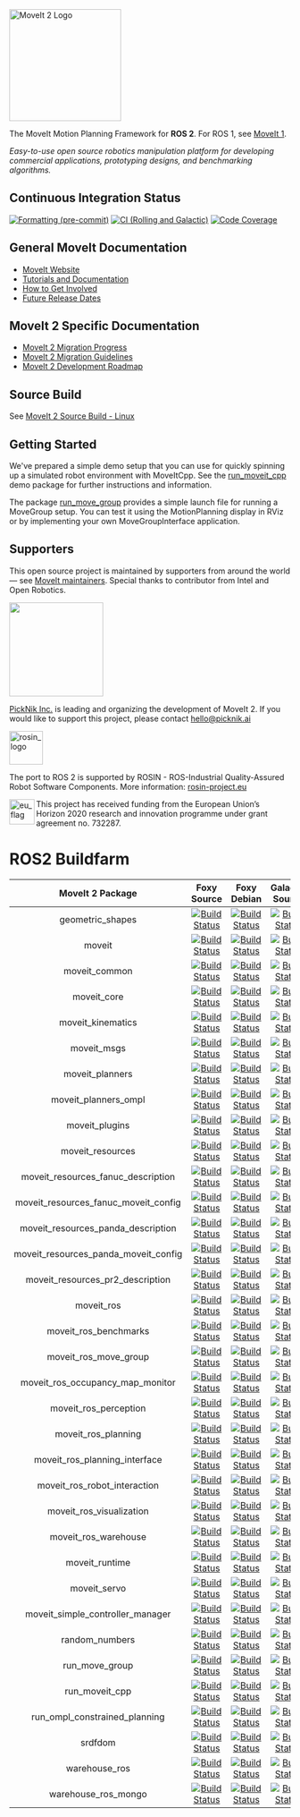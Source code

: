 <img src="https://moveit.ros.org/assets/logo/moveit2/moveit_logo-black.png" alt="MoveIt 2 Logo" width="200"/>

The MoveIt Motion Planning Framework for **ROS 2**. For ROS 1, see [MoveIt 1](https://github.com/ros-planning/moveit).

*Easy-to-use open source robotics manipulation platform for developing commercial applications, prototyping designs, and benchmarking algorithms.*

## Continuous Integration Status

[![Formatting (pre-commit)](https://github.com/ros-planning/moveit2/actions/workflows/format.yaml/badge.svg?branch=main)](https://github.com/ros-planning/moveit2/actions/workflows/format.yaml?query=branch%3Amain)
[![CI (Rolling and Galactic)](https://github.com/ros-planning/moveit2/actions/workflows/ci.yaml/badge.svg?branch=main)](https://github.com/ros-planning/moveit2/actions/workflows/build_and_test_rolling.yaml?query=branch%3Amain)
[![Code Coverage](https://codecov.io/gh/ros-planning/moveit2/branch/main/graph/badge.svg?token=W7uHKcY0ly)](https://codecov.io/gh/ros-planning/moveit2)

## General MoveIt Documentation

- [MoveIt Website](http://moveit.ros.org)
- [Tutorials and Documentation](https://ros-planning.github.io/moveit_tutorials/)
- [How to Get Involved](http://moveit.ros.org/about/get_involved/)
- [Future Release Dates](https://moveit.ros.org/#release-versions)

## MoveIt 2 Specific Documentation

- [MoveIt 2 Migration Progress](https://docs.google.com/spreadsheets/d/1aPb3hNP213iPHQIYgcnCYh9cGFUlZmi_06E_9iTSsOI/edit?usp=sharing)
- [MoveIt 2 Migration Guidelines](doc/MIGRATION_GUIDE.md)
- [MoveIt 2 Development Roadmap](https://moveit.ros.org/documentation/contributing/roadmap/)

## Source Build

See [MoveIt 2 Source Build - Linux](https://moveit.ros.org/install-moveit2/source/)

## Getting Started

We've prepared a simple demo setup that you can use for quickly spinning up a simulated robot environment with MoveItCpp.
See the [run_moveit_cpp](moveit_demo_nodes/run_moveit_cpp) demo package for further instructions and information.

The package [run_move_group](moveit_demo_nodes/run_move_group) provides a simple launch file for running a MoveGroup setup.
You can test it using the MotionPlanning display in RViz or by implementing your own MoveGroupInterface application.

## Supporters

This open source project is maintained by supporters from around the world — see [MoveIt maintainers](https://moveit.ros.org/about/). Special thanks to contributor from Intel and Open Robotics.

<a href="https://picknik.ai/">
  <img src="https://picknik.ai/assets/images/logo.jpg" width="168">
</a>

[PickNik Inc.](https://picknik.ai/) is leading and organizing the development of MoveIt 2.
If you would like to support this project, please contact hello@picknik.ai

<a href="http://rosin-project.eu">
  <img src="http://rosin-project.eu/wp-content/uploads/rosin_ack_logo_wide.png"
       alt="rosin_logo" height="60" >
</a>

The port to ROS 2 is supported by ROSIN - ROS-Industrial Quality-Assured Robot Software Components.
More information: <a href="http://rosin-project.eu">rosin-project.eu</a>

<img src="http://rosin-project.eu/wp-content/uploads/rosin_eu_flag.jpg"
     alt="eu_flag" height="45" align="left" >

This project has received funding from the European Union’s Horizon 2020
research and innovation programme under grant agreement no. 732287.


# ROS2 Buildfarm
| MoveIt 2 Package | Foxy Source | Foxy Debian | Galactic Source | Galactic Debian | Rolling Source | Rolling Debian |
|:---:|:---:|:---:|:---:|:---:|:---:|:---:|
| geometric_shapes | [![Build Status](https://build.ros2.org/buildStatus/icon?job=Fsrc_uF__geometric_shapes__ubuntu_focal__source)](https://build.ros2.org/job/Fsrc_uF__geometric_shapes__ubuntu_focal__source/) | [![Build Status](https://build.ros2.org/buildStatus/icon?job=Fbin_uF64__geometric_shapes__ubuntu_focal_amd64__binary)](https://build.ros2.org/job/Fbin_uF64__geometric_shapes__ubuntu_focal_amd64__binary/) | [![Build Status](https://build.ros2.org/buildStatus/icon?job=Gsrc_uF__geometric_shapes__ubuntu_focal__source)](https://build.ros2.org/job/Gsrc_uF__geometric_shapes__ubuntu_focal__source/) | [![Build Status](https://build.ros2.org/buildStatus/icon?job=Gbin_uF64__geometric_shapes__ubuntu_focal_amd64__binary)](https://build.ros2.org/job/Gbin_uF64__geometric_shapes__ubuntu_focal_amd64__binary/) | [![Build Status](https://build.ros2.org/buildStatus/icon?job=Rsrc_uF__geometric_shapes__ubuntu_focal__source)](https://build.ros2.org/job/Rsrc_uF__geometric_shapes__ubuntu_focal__source/) | [![Build Status](https://build.ros2.org/buildStatus/icon?job=Rbin_uF64__geometric_shapes__ubuntu_focal_amd64__binary)](https://build.ros2.org/job/Rbin_uF64__geometric_shapes__ubuntu_focal_amd64__binary/) |
| moveit | [![Build Status](https://build.ros2.org/buildStatus/icon?job=Fsrc_uF__moveit__ubuntu_focal__source)](https://build.ros2.org/job/Fsrc_uF__moveit__ubuntu_focal__source/) | [![Build Status](https://build.ros2.org/buildStatus/icon?job=Fbin_uF64__moveit__ubuntu_focal_amd64__binary)](https://build.ros2.org/job/Fbin_uF64__moveit__ubuntu_focal_amd64__binary/) | [![Build Status](https://build.ros2.org/buildStatus/icon?job=Gsrc_uF__moveit__ubuntu_focal__source)](https://build.ros2.org/job/Gsrc_uF__moveit__ubuntu_focal__source/) | [![Build Status](https://build.ros2.org/buildStatus/icon?job=Gbin_uF64__moveit__ubuntu_focal_amd64__binary)](https://build.ros2.org/job/Gbin_uF64__moveit__ubuntu_focal_amd64__binary/) | [![Build Status](https://build.ros2.org/buildStatus/icon?job=Rsrc_uF__moveit__ubuntu_focal__source)](https://build.ros2.org/job/Rsrc_uF__moveit__ubuntu_focal__source/) | [![Build Status](https://build.ros2.org/buildStatus/icon?job=Rbin_uF64__moveit__ubuntu_focal_amd64__binary)](https://build.ros2.org/job/Rbin_uF64__moveit__ubuntu_focal_amd64__binary/) |
| moveit_common | [![Build Status](https://build.ros2.org/buildStatus/icon?job=Fsrc_uF__moveit_common__ubuntu_focal__source)](https://build.ros2.org/job/Fsrc_uF__moveit_common__ubuntu_focal__source/) | [![Build Status](https://build.ros2.org/buildStatus/icon?job=Fbin_uF64__moveit_common__ubuntu_focal_amd64__binary)](https://build.ros2.org/job/Fbin_uF64__moveit_common__ubuntu_focal_amd64__binary/) | [![Build Status](https://build.ros2.org/buildStatus/icon?job=Gsrc_uF__moveit_common__ubuntu_focal__source)](https://build.ros2.org/job/Gsrc_uF__moveit_common__ubuntu_focal__source/) | [![Build Status](https://build.ros2.org/buildStatus/icon?job=Gbin_uF64__moveit_common__ubuntu_focal_amd64__binary)](https://build.ros2.org/job/Gbin_uF64__moveit_common__ubuntu_focal_amd64__binary/) | [![Build Status](https://build.ros2.org/buildStatus/icon?job=Rsrc_uF__moveit_common__ubuntu_focal__source)](https://build.ros2.org/job/Rsrc_uF__moveit_common__ubuntu_focal__source/) | [![Build Status](https://build.ros2.org/buildStatus/icon?job=Rbin_uF64__moveit_common__ubuntu_focal_amd64__binary)](https://build.ros2.org/job/Rbin_uF64__moveit_common__ubuntu_focal_amd64__binary/) |
| moveit_core | [![Build Status](https://build.ros2.org/buildStatus/icon?job=Fsrc_uF__moveit_core__ubuntu_focal__source)](https://build.ros2.org/job/Fsrc_uF__moveit_core__ubuntu_focal__source/) | [![Build Status](https://build.ros2.org/buildStatus/icon?job=Fbin_uF64__moveit_core__ubuntu_focal_amd64__binary)](https://build.ros2.org/job/Fbin_uF64__moveit_core__ubuntu_focal_amd64__binary/) | [![Build Status](https://build.ros2.org/buildStatus/icon?job=Gsrc_uF__moveit_core__ubuntu_focal__source)](https://build.ros2.org/job/Gsrc_uF__moveit_core__ubuntu_focal__source/) | [![Build Status](https://build.ros2.org/buildStatus/icon?job=Gbin_uF64__moveit_core__ubuntu_focal_amd64__binary)](https://build.ros2.org/job/Gbin_uF64__moveit_core__ubuntu_focal_amd64__binary/) | [![Build Status](https://build.ros2.org/buildStatus/icon?job=Rsrc_uF__moveit_core__ubuntu_focal__source)](https://build.ros2.org/job/Rsrc_uF__moveit_core__ubuntu_focal__source/) | [![Build Status](https://build.ros2.org/buildStatus/icon?job=Rbin_uF64__moveit_core__ubuntu_focal_amd64__binary)](https://build.ros2.org/job/Rbin_uF64__moveit_core__ubuntu_focal_amd64__binary/) |
| moveit_kinematics | [![Build Status](https://build.ros2.org/buildStatus/icon?job=Fsrc_uF__moveit_kinematics__ubuntu_focal__source)](https://build.ros2.org/job/Fsrc_uF__moveit_kinematics__ubuntu_focal__source/) | [![Build Status](https://build.ros2.org/buildStatus/icon?job=Fbin_uF64__moveit_kinematics__ubuntu_focal_amd64__binary)](https://build.ros2.org/job/Fbin_uF64__moveit_kinematics__ubuntu_focal_amd64__binary/) | [![Build Status](https://build.ros2.org/buildStatus/icon?job=Gsrc_uF__moveit_kinematics__ubuntu_focal__source)](https://build.ros2.org/job/Gsrc_uF__moveit_kinematics__ubuntu_focal__source/) | [![Build Status](https://build.ros2.org/buildStatus/icon?job=Gbin_uF64__moveit_kinematics__ubuntu_focal_amd64__binary)](https://build.ros2.org/job/Gbin_uF64__moveit_kinematics__ubuntu_focal_amd64__binary/) | [![Build Status](https://build.ros2.org/buildStatus/icon?job=Rsrc_uF__moveit_kinematics__ubuntu_focal__source)](https://build.ros2.org/job/Rsrc_uF__moveit_kinematics__ubuntu_focal__source/) | [![Build Status](https://build.ros2.org/buildStatus/icon?job=Rbin_uF64__moveit_kinematics__ubuntu_focal_amd64__binary)](https://build.ros2.org/job/Rbin_uF64__moveit_kinematics__ubuntu_focal_amd64__binary/) |
| moveit_msgs | [![Build Status](https://build.ros2.org/buildStatus/icon?job=Fsrc_uF__moveit_msgs__ubuntu_focal__source)](https://build.ros2.org/job/Fsrc_uF__moveit_msgs__ubuntu_focal__source/) | [![Build Status](https://build.ros2.org/buildStatus/icon?job=Fbin_uF64__moveit_msgs__ubuntu_focal_amd64__binary)](https://build.ros2.org/job/Fbin_uF64__moveit_msgs__ubuntu_focal_amd64__binary/) | [![Build Status](https://build.ros2.org/buildStatus/icon?job=Gsrc_uF__moveit_msgs__ubuntu_focal__source)](https://build.ros2.org/job/Gsrc_uF__moveit_msgs__ubuntu_focal__source/) | [![Build Status](https://build.ros2.org/buildStatus/icon?job=Gbin_uF64__moveit_msgs__ubuntu_focal_amd64__binary)](https://build.ros2.org/job/Gbin_uF64__moveit_msgs__ubuntu_focal_amd64__binary/) | [![Build Status](https://build.ros2.org/buildStatus/icon?job=Rsrc_uF__moveit_msgs__ubuntu_focal__source)](https://build.ros2.org/job/Rsrc_uF__moveit_msgs__ubuntu_focal__source/) | [![Build Status](https://build.ros2.org/buildStatus/icon?job=Rbin_uF64__moveit_msgs__ubuntu_focal_amd64__binary)](https://build.ros2.org/job/Rbin_uF64__moveit_msgs__ubuntu_focal_amd64__binary/) |
| moveit_planners | [![Build Status](https://build.ros2.org/buildStatus/icon?job=Fsrc_uF__moveit_planners__ubuntu_focal__source)](https://build.ros2.org/job/Fsrc_uF__moveit_planners__ubuntu_focal__source/) | [![Build Status](https://build.ros2.org/buildStatus/icon?job=Fbin_uF64__moveit_planners__ubuntu_focal_amd64__binary)](https://build.ros2.org/job/Fbin_uF64__moveit_planners__ubuntu_focal_amd64__binary/) | [![Build Status](https://build.ros2.org/buildStatus/icon?job=Gsrc_uF__moveit_planners__ubuntu_focal__source)](https://build.ros2.org/job/Gsrc_uF__moveit_planners__ubuntu_focal__source/) | [![Build Status](https://build.ros2.org/buildStatus/icon?job=Gbin_uF64__moveit_planners__ubuntu_focal_amd64__binary)](https://build.ros2.org/job/Gbin_uF64__moveit_planners__ubuntu_focal_amd64__binary/) | [![Build Status](https://build.ros2.org/buildStatus/icon?job=Rsrc_uF__moveit_planners__ubuntu_focal__source)](https://build.ros2.org/job/Rsrc_uF__moveit_planners__ubuntu_focal__source/) | [![Build Status](https://build.ros2.org/buildStatus/icon?job=Rbin_uF64__moveit_planners__ubuntu_focal_amd64__binary)](https://build.ros2.org/job/Rbin_uF64__moveit_planners__ubuntu_focal_amd64__binary/) |
| moveit_planners_ompl | [![Build Status](https://build.ros2.org/buildStatus/icon?job=Fsrc_uF__moveit_planners_ompl__ubuntu_focal__source)](https://build.ros2.org/job/Fsrc_uF__moveit_planners_ompl__ubuntu_focal__source/) | [![Build Status](https://build.ros2.org/buildStatus/icon?job=Fbin_uF64__moveit_planners_ompl__ubuntu_focal_amd64__binary)](https://build.ros2.org/job/Fbin_uF64__moveit_planners_ompl__ubuntu_focal_amd64__binary/) | [![Build Status](https://build.ros2.org/buildStatus/icon?job=Gsrc_uF__moveit_planners_ompl__ubuntu_focal__source)](https://build.ros2.org/job/Gsrc_uF__moveit_planners_ompl__ubuntu_focal__source/) | [![Build Status](https://build.ros2.org/buildStatus/icon?job=Gbin_uF64__moveit_planners_ompl__ubuntu_focal_amd64__binary)](https://build.ros2.org/job/Gbin_uF64__moveit_planners_ompl__ubuntu_focal_amd64__binary/) | [![Build Status](https://build.ros2.org/buildStatus/icon?job=Rsrc_uF__moveit_planners_ompl__ubuntu_focal__source)](https://build.ros2.org/job/Rsrc_uF__moveit_planners_ompl__ubuntu_focal__source/) | [![Build Status](https://build.ros2.org/buildStatus/icon?job=Rbin_uF64__moveit_planners_ompl__ubuntu_focal_amd64__binary)](https://build.ros2.org/job/Rbin_uF64__moveit_planners_ompl__ubuntu_focal_amd64__binary/) |
| moveit_plugins | [![Build Status](https://build.ros2.org/buildStatus/icon?job=Fsrc_uF__moveit_plugins__ubuntu_focal__source)](https://build.ros2.org/job/Fsrc_uF__moveit_plugins__ubuntu_focal__source/) | [![Build Status](https://build.ros2.org/buildStatus/icon?job=Fbin_uF64__moveit_plugins__ubuntu_focal_amd64__binary)](https://build.ros2.org/job/Fbin_uF64__moveit_plugins__ubuntu_focal_amd64__binary/) | [![Build Status](https://build.ros2.org/buildStatus/icon?job=Gsrc_uF__moveit_plugins__ubuntu_focal__source)](https://build.ros2.org/job/Gsrc_uF__moveit_plugins__ubuntu_focal__source/) | [![Build Status](https://build.ros2.org/buildStatus/icon?job=Gbin_uF64__moveit_plugins__ubuntu_focal_amd64__binary)](https://build.ros2.org/job/Gbin_uF64__moveit_plugins__ubuntu_focal_amd64__binary/) | [![Build Status](https://build.ros2.org/buildStatus/icon?job=Rsrc_uF__moveit_plugins__ubuntu_focal__source)](https://build.ros2.org/job/Rsrc_uF__moveit_plugins__ubuntu_focal__source/) | [![Build Status](https://build.ros2.org/buildStatus/icon?job=Rbin_uF64__moveit_plugins__ubuntu_focal_amd64__binary)](https://build.ros2.org/job/Rbin_uF64__moveit_plugins__ubuntu_focal_amd64__binary/) |
| moveit_resources | [![Build Status](https://build.ros2.org/buildStatus/icon?job=Fsrc_uF__moveit_resources__ubuntu_focal__source)](https://build.ros2.org/job/Fsrc_uF__moveit_resources__ubuntu_focal__source/) | [![Build Status](https://build.ros2.org/buildStatus/icon?job=Fbin_uF64__moveit_resources__ubuntu_focal_amd64__binary)](https://build.ros2.org/job/Fbin_uF64__moveit_resources__ubuntu_focal_amd64__binary/) | [![Build Status](https://build.ros2.org/buildStatus/icon?job=Gsrc_uF__moveit_resources__ubuntu_focal__source)](https://build.ros2.org/job/Gsrc_uF__moveit_resources__ubuntu_focal__source/) | [![Build Status](https://build.ros2.org/buildStatus/icon?job=Gbin_uF64__moveit_resources__ubuntu_focal_amd64__binary)](https://build.ros2.org/job/Gbin_uF64__moveit_resources__ubuntu_focal_amd64__binary/) | [![Build Status](https://build.ros2.org/buildStatus/icon?job=Rsrc_uF__moveit_resources__ubuntu_focal__source)](https://build.ros2.org/job/Rsrc_uF__moveit_resources__ubuntu_focal__source/) | [![Build Status](https://build.ros2.org/buildStatus/icon?job=Rbin_uF64__moveit_resources__ubuntu_focal_amd64__binary)](https://build.ros2.org/job/Rbin_uF64__moveit_resources__ubuntu_focal_amd64__binary/) |
| moveit_resources_fanuc_description | [![Build Status](https://build.ros2.org/buildStatus/icon?job=Fsrc_uF__moveit_resources_fanuc_description__ubuntu_focal__source)](https://build.ros2.org/job/Fsrc_uF__moveit_resources_fanuc_description__ubuntu_focal__source/) | [![Build Status](https://build.ros2.org/buildStatus/icon?job=Fbin_uF64__moveit_resources_fanuc_description__ubuntu_focal_amd64__binary)](https://build.ros2.org/job/Fbin_uF64__moveit_resources_fanuc_description__ubuntu_focal_amd64__binary/) | [![Build Status](https://build.ros2.org/buildStatus/icon?job=Gsrc_uF__moveit_resources_fanuc_description__ubuntu_focal__source)](https://build.ros2.org/job/Gsrc_uF__moveit_resources_fanuc_description__ubuntu_focal__source/) | [![Build Status](https://build.ros2.org/buildStatus/icon?job=Gbin_uF64__moveit_resources_fanuc_description__ubuntu_focal_amd64__binary)](https://build.ros2.org/job/Gbin_uF64__moveit_resources_fanuc_description__ubuntu_focal_amd64__binary/) | [![Build Status](https://build.ros2.org/buildStatus/icon?job=Rsrc_uF__moveit_resources_fanuc_description__ubuntu_focal__source)](https://build.ros2.org/job/Rsrc_uF__moveit_resources_fanuc_description__ubuntu_focal__source/) | [![Build Status](https://build.ros2.org/buildStatus/icon?job=Rbin_uF64__moveit_resources_fanuc_description__ubuntu_focal_amd64__binary)](https://build.ros2.org/job/Rbin_uF64__moveit_resources_fanuc_description__ubuntu_focal_amd64__binary/) |
| moveit_resources_fanuc_moveit_config | [![Build Status](https://build.ros2.org/buildStatus/icon?job=Fsrc_uF__moveit_resources_fanuc_moveit_config__ubuntu_focal__source)](https://build.ros2.org/job/Fsrc_uF__moveit_resources_fanuc_moveit_config__ubuntu_focal__source/) | [![Build Status](https://build.ros2.org/buildStatus/icon?job=Fbin_uF64__moveit_resources_fanuc_moveit_config__ubuntu_focal_amd64__binary)](https://build.ros2.org/job/Fbin_uF64__moveit_resources_fanuc_moveit_config__ubuntu_focal_amd64__binary/) | [![Build Status](https://build.ros2.org/buildStatus/icon?job=Gsrc_uF__moveit_resources_fanuc_moveit_config__ubuntu_focal__source)](https://build.ros2.org/job/Gsrc_uF__moveit_resources_fanuc_moveit_config__ubuntu_focal__source/) | [![Build Status](https://build.ros2.org/buildStatus/icon?job=Gbin_uF64__moveit_resources_fanuc_moveit_config__ubuntu_focal_amd64__binary)](https://build.ros2.org/job/Gbin_uF64__moveit_resources_fanuc_moveit_config__ubuntu_focal_amd64__binary/) | [![Build Status](https://build.ros2.org/buildStatus/icon?job=Rsrc_uF__moveit_resources_fanuc_moveit_config__ubuntu_focal__source)](https://build.ros2.org/job/Rsrc_uF__moveit_resources_fanuc_moveit_config__ubuntu_focal__source/) | [![Build Status](https://build.ros2.org/buildStatus/icon?job=Rbin_uF64__moveit_resources_fanuc_moveit_config__ubuntu_focal_amd64__binary)](https://build.ros2.org/job/Rbin_uF64__moveit_resources_fanuc_moveit_config__ubuntu_focal_amd64__binary/) |
| moveit_resources_panda_description | [![Build Status](https://build.ros2.org/buildStatus/icon?job=Fsrc_uF__moveit_resources_panda_description__ubuntu_focal__source)](https://build.ros2.org/job/Fsrc_uF__moveit_resources_panda_description__ubuntu_focal__source/) | [![Build Status](https://build.ros2.org/buildStatus/icon?job=Fbin_uF64__moveit_resources_panda_description__ubuntu_focal_amd64__binary)](https://build.ros2.org/job/Fbin_uF64__moveit_resources_panda_description__ubuntu_focal_amd64__binary/) | [![Build Status](https://build.ros2.org/buildStatus/icon?job=Gsrc_uF__moveit_resources_panda_description__ubuntu_focal__source)](https://build.ros2.org/job/Gsrc_uF__moveit_resources_panda_description__ubuntu_focal__source/) | [![Build Status](https://build.ros2.org/buildStatus/icon?job=Gbin_uF64__moveit_resources_panda_description__ubuntu_focal_amd64__binary)](https://build.ros2.org/job/Gbin_uF64__moveit_resources_panda_description__ubuntu_focal_amd64__binary/) | [![Build Status](https://build.ros2.org/buildStatus/icon?job=Rsrc_uF__moveit_resources_panda_description__ubuntu_focal__source)](https://build.ros2.org/job/Rsrc_uF__moveit_resources_panda_description__ubuntu_focal__source/) | [![Build Status](https://build.ros2.org/buildStatus/icon?job=Rbin_uF64__moveit_resources_panda_description__ubuntu_focal_amd64__binary)](https://build.ros2.org/job/Rbin_uF64__moveit_resources_panda_description__ubuntu_focal_amd64__binary/) |
| moveit_resources_panda_moveit_config | [![Build Status](https://build.ros2.org/buildStatus/icon?job=Fsrc_uF__moveit_resources_panda_moveit_config__ubuntu_focal__source)](https://build.ros2.org/job/Fsrc_uF__moveit_resources_panda_moveit_config__ubuntu_focal__source/) | [![Build Status](https://build.ros2.org/buildStatus/icon?job=Fbin_uF64__moveit_resources_panda_moveit_config__ubuntu_focal_amd64__binary)](https://build.ros2.org/job/Fbin_uF64__moveit_resources_panda_moveit_config__ubuntu_focal_amd64__binary/) | [![Build Status](https://build.ros2.org/buildStatus/icon?job=Gsrc_uF__moveit_resources_panda_moveit_config__ubuntu_focal__source)](https://build.ros2.org/job/Gsrc_uF__moveit_resources_panda_moveit_config__ubuntu_focal__source/) | [![Build Status](https://build.ros2.org/buildStatus/icon?job=Gbin_uF64__moveit_resources_panda_moveit_config__ubuntu_focal_amd64__binary)](https://build.ros2.org/job/Gbin_uF64__moveit_resources_panda_moveit_config__ubuntu_focal_amd64__binary/) | [![Build Status](https://build.ros2.org/buildStatus/icon?job=Rsrc_uF__moveit_resources_panda_moveit_config__ubuntu_focal__source)](https://build.ros2.org/job/Rsrc_uF__moveit_resources_panda_moveit_config__ubuntu_focal__source/) | [![Build Status](https://build.ros2.org/buildStatus/icon?job=Rbin_uF64__moveit_resources_panda_moveit_config__ubuntu_focal_amd64__binary)](https://build.ros2.org/job/Rbin_uF64__moveit_resources_panda_moveit_config__ubuntu_focal_amd64__binary/) |
| moveit_resources_pr2_description | [![Build Status](https://build.ros2.org/buildStatus/icon?job=Fsrc_uF__moveit_resources_pr2_description__ubuntu_focal__source)](https://build.ros2.org/job/Fsrc_uF__moveit_resources_pr2_description__ubuntu_focal__source/) | [![Build Status](https://build.ros2.org/buildStatus/icon?job=Fbin_uF64__moveit_resources_pr2_description__ubuntu_focal_amd64__binary)](https://build.ros2.org/job/Fbin_uF64__moveit_resources_pr2_description__ubuntu_focal_amd64__binary/) | [![Build Status](https://build.ros2.org/buildStatus/icon?job=Gsrc_uF__moveit_resources_pr2_description__ubuntu_focal__source)](https://build.ros2.org/job/Gsrc_uF__moveit_resources_pr2_description__ubuntu_focal__source/) | [![Build Status](https://build.ros2.org/buildStatus/icon?job=Gbin_uF64__moveit_resources_pr2_description__ubuntu_focal_amd64__binary)](https://build.ros2.org/job/Gbin_uF64__moveit_resources_pr2_description__ubuntu_focal_amd64__binary/) | [![Build Status](https://build.ros2.org/buildStatus/icon?job=Rsrc_uF__moveit_resources_pr2_description__ubuntu_focal__source)](https://build.ros2.org/job/Rsrc_uF__moveit_resources_pr2_description__ubuntu_focal__source/) | [![Build Status](https://build.ros2.org/buildStatus/icon?job=Rbin_uF64__moveit_resources_pr2_description__ubuntu_focal_amd64__binary)](https://build.ros2.org/job/Rbin_uF64__moveit_resources_pr2_description__ubuntu_focal_amd64__binary/) |
| moveit_ros | [![Build Status](https://build.ros2.org/buildStatus/icon?job=Fsrc_uF__moveit_ros__ubuntu_focal__source)](https://build.ros2.org/job/Fsrc_uF__moveit_ros__ubuntu_focal__source/) | [![Build Status](https://build.ros2.org/buildStatus/icon?job=Fbin_uF64__moveit_ros__ubuntu_focal_amd64__binary)](https://build.ros2.org/job/Fbin_uF64__moveit_ros__ubuntu_focal_amd64__binary/) | [![Build Status](https://build.ros2.org/buildStatus/icon?job=Gsrc_uF__moveit_ros__ubuntu_focal__source)](https://build.ros2.org/job/Gsrc_uF__moveit_ros__ubuntu_focal__source/) | [![Build Status](https://build.ros2.org/buildStatus/icon?job=Gbin_uF64__moveit_ros__ubuntu_focal_amd64__binary)](https://build.ros2.org/job/Gbin_uF64__moveit_ros__ubuntu_focal_amd64__binary/) | [![Build Status](https://build.ros2.org/buildStatus/icon?job=Rsrc_uF__moveit_ros__ubuntu_focal__source)](https://build.ros2.org/job/Rsrc_uF__moveit_ros__ubuntu_focal__source/) | [![Build Status](https://build.ros2.org/buildStatus/icon?job=Rbin_uF64__moveit_ros__ubuntu_focal_amd64__binary)](https://build.ros2.org/job/Rbin_uF64__moveit_ros__ubuntu_focal_amd64__binary/) |
| moveit_ros_benchmarks | [![Build Status](https://build.ros2.org/buildStatus/icon?job=Fsrc_uF__moveit_ros_benchmarks__ubuntu_focal__source)](https://build.ros2.org/job/Fsrc_uF__moveit_ros_benchmarks__ubuntu_focal__source/) | [![Build Status](https://build.ros2.org/buildStatus/icon?job=Fbin_uF64__moveit_ros_benchmarks__ubuntu_focal_amd64__binary)](https://build.ros2.org/job/Fbin_uF64__moveit_ros_benchmarks__ubuntu_focal_amd64__binary/) | [![Build Status](https://build.ros2.org/buildStatus/icon?job=Gsrc_uF__moveit_ros_benchmarks__ubuntu_focal__source)](https://build.ros2.org/job/Gsrc_uF__moveit_ros_benchmarks__ubuntu_focal__source/) | [![Build Status](https://build.ros2.org/buildStatus/icon?job=Gbin_uF64__moveit_ros_benchmarks__ubuntu_focal_amd64__binary)](https://build.ros2.org/job/Gbin_uF64__moveit_ros_benchmarks__ubuntu_focal_amd64__binary/) | [![Build Status](https://build.ros2.org/buildStatus/icon?job=Rsrc_uF__moveit_ros_benchmarks__ubuntu_focal__source)](https://build.ros2.org/job/Rsrc_uF__moveit_ros_benchmarks__ubuntu_focal__source/) | [![Build Status](https://build.ros2.org/buildStatus/icon?job=Rbin_uF64__moveit_ros_benchmarks__ubuntu_focal_amd64__binary)](https://build.ros2.org/job/Rbin_uF64__moveit_ros_benchmarks__ubuntu_focal_amd64__binary/) |
| moveit_ros_move_group | [![Build Status](https://build.ros2.org/buildStatus/icon?job=Fsrc_uF__moveit_ros_move_group__ubuntu_focal__source)](https://build.ros2.org/job/Fsrc_uF__moveit_ros_move_group__ubuntu_focal__source/) | [![Build Status](https://build.ros2.org/buildStatus/icon?job=Fbin_uF64__moveit_ros_move_group__ubuntu_focal_amd64__binary)](https://build.ros2.org/job/Fbin_uF64__moveit_ros_move_group__ubuntu_focal_amd64__binary/) | [![Build Status](https://build.ros2.org/buildStatus/icon?job=Gsrc_uF__moveit_ros_move_group__ubuntu_focal__source)](https://build.ros2.org/job/Gsrc_uF__moveit_ros_move_group__ubuntu_focal__source/) | [![Build Status](https://build.ros2.org/buildStatus/icon?job=Gbin_uF64__moveit_ros_move_group__ubuntu_focal_amd64__binary)](https://build.ros2.org/job/Gbin_uF64__moveit_ros_move_group__ubuntu_focal_amd64__binary/) | [![Build Status](https://build.ros2.org/buildStatus/icon?job=Rsrc_uF__moveit_ros_move_group__ubuntu_focal__source)](https://build.ros2.org/job/Rsrc_uF__moveit_ros_move_group__ubuntu_focal__source/) | [![Build Status](https://build.ros2.org/buildStatus/icon?job=Rbin_uF64__moveit_ros_move_group__ubuntu_focal_amd64__binary)](https://build.ros2.org/job/Rbin_uF64__moveit_ros_move_group__ubuntu_focal_amd64__binary/) |
| moveit_ros_occupancy_map_monitor | [![Build Status](https://build.ros2.org/buildStatus/icon?job=Fsrc_uF__moveit_ros_occupancy_map_monitor__ubuntu_focal__source)](https://build.ros2.org/job/Fsrc_uF__moveit_ros_occupancy_map_monitor__ubuntu_focal__source/) | [![Build Status](https://build.ros2.org/buildStatus/icon?job=Fbin_uF64__moveit_ros_occupancy_map_monitor__ubuntu_focal_amd64__binary)](https://build.ros2.org/job/Fbin_uF64__moveit_ros_occupancy_map_monitor__ubuntu_focal_amd64__binary/) | [![Build Status](https://build.ros2.org/buildStatus/icon?job=Gsrc_uF__moveit_ros_occupancy_map_monitor__ubuntu_focal__source)](https://build.ros2.org/job/Gsrc_uF__moveit_ros_occupancy_map_monitor__ubuntu_focal__source/) | [![Build Status](https://build.ros2.org/buildStatus/icon?job=Gbin_uF64__moveit_ros_occupancy_map_monitor__ubuntu_focal_amd64__binary)](https://build.ros2.org/job/Gbin_uF64__moveit_ros_occupancy_map_monitor__ubuntu_focal_amd64__binary/) | [![Build Status](https://build.ros2.org/buildStatus/icon?job=Rsrc_uF__moveit_ros_occupancy_map_monitor__ubuntu_focal__source)](https://build.ros2.org/job/Rsrc_uF__moveit_ros_occupancy_map_monitor__ubuntu_focal__source/) | [![Build Status](https://build.ros2.org/buildStatus/icon?job=Rbin_uF64__moveit_ros_occupancy_map_monitor__ubuntu_focal_amd64__binary)](https://build.ros2.org/job/Rbin_uF64__moveit_ros_occupancy_map_monitor__ubuntu_focal_amd64__binary/) |
| moveit_ros_perception | [![Build Status](https://build.ros2.org/buildStatus/icon?job=Fsrc_uF__moveit_ros_perception__ubuntu_focal__source)](https://build.ros2.org/job/Fsrc_uF__moveit_ros_perception__ubuntu_focal__source/) | [![Build Status](https://build.ros2.org/buildStatus/icon?job=Fbin_uF64__moveit_ros_perception__ubuntu_focal_amd64__binary)](https://build.ros2.org/job/Fbin_uF64__moveit_ros_perception__ubuntu_focal_amd64__binary/) | [![Build Status](https://build.ros2.org/buildStatus/icon?job=Gsrc_uF__moveit_ros_perception__ubuntu_focal__source)](https://build.ros2.org/job/Gsrc_uF__moveit_ros_perception__ubuntu_focal__source/) | [![Build Status](https://build.ros2.org/buildStatus/icon?job=Gbin_uF64__moveit_ros_perception__ubuntu_focal_amd64__binary)](https://build.ros2.org/job/Gbin_uF64__moveit_ros_perception__ubuntu_focal_amd64__binary/) | [![Build Status](https://build.ros2.org/buildStatus/icon?job=Rsrc_uF__moveit_ros_perception__ubuntu_focal__source)](https://build.ros2.org/job/Rsrc_uF__moveit_ros_perception__ubuntu_focal__source/) | [![Build Status](https://build.ros2.org/buildStatus/icon?job=Rbin_uF64__moveit_ros_perception__ubuntu_focal_amd64__binary)](https://build.ros2.org/job/Rbin_uF64__moveit_ros_perception__ubuntu_focal_amd64__binary/) |
| moveit_ros_planning | [![Build Status](https://build.ros2.org/buildStatus/icon?job=Fsrc_uF__moveit_ros_planning__ubuntu_focal__source)](https://build.ros2.org/job/Fsrc_uF__moveit_ros_planning__ubuntu_focal__source/) | [![Build Status](https://build.ros2.org/buildStatus/icon?job=Fbin_uF64__moveit_ros_planning__ubuntu_focal_amd64__binary)](https://build.ros2.org/job/Fbin_uF64__moveit_ros_planning__ubuntu_focal_amd64__binary/) | [![Build Status](https://build.ros2.org/buildStatus/icon?job=Gsrc_uF__moveit_ros_planning__ubuntu_focal__source)](https://build.ros2.org/job/Gsrc_uF__moveit_ros_planning__ubuntu_focal__source/) | [![Build Status](https://build.ros2.org/buildStatus/icon?job=Gbin_uF64__moveit_ros_planning__ubuntu_focal_amd64__binary)](https://build.ros2.org/job/Gbin_uF64__moveit_ros_planning__ubuntu_focal_amd64__binary/) | [![Build Status](https://build.ros2.org/buildStatus/icon?job=Rsrc_uF__moveit_ros_planning__ubuntu_focal__source)](https://build.ros2.org/job/Rsrc_uF__moveit_ros_planning__ubuntu_focal__source/) | [![Build Status](https://build.ros2.org/buildStatus/icon?job=Rbin_uF64__moveit_ros_planning__ubuntu_focal_amd64__binary)](https://build.ros2.org/job/Rbin_uF64__moveit_ros_planning__ubuntu_focal_amd64__binary/) |
| moveit_ros_planning_interface | [![Build Status](https://build.ros2.org/buildStatus/icon?job=Fsrc_uF__moveit_ros_planning_interface__ubuntu_focal__source)](https://build.ros2.org/job/Fsrc_uF__moveit_ros_planning_interface__ubuntu_focal__source/) | [![Build Status](https://build.ros2.org/buildStatus/icon?job=Fbin_uF64__moveit_ros_planning_interface__ubuntu_focal_amd64__binary)](https://build.ros2.org/job/Fbin_uF64__moveit_ros_planning_interface__ubuntu_focal_amd64__binary/) | [![Build Status](https://build.ros2.org/buildStatus/icon?job=Gsrc_uF__moveit_ros_planning_interface__ubuntu_focal__source)](https://build.ros2.org/job/Gsrc_uF__moveit_ros_planning_interface__ubuntu_focal__source/) | [![Build Status](https://build.ros2.org/buildStatus/icon?job=Gbin_uF64__moveit_ros_planning_interface__ubuntu_focal_amd64__binary)](https://build.ros2.org/job/Gbin_uF64__moveit_ros_planning_interface__ubuntu_focal_amd64__binary/) | [![Build Status](https://build.ros2.org/buildStatus/icon?job=Rsrc_uF__moveit_ros_planning_interface__ubuntu_focal__source)](https://build.ros2.org/job/Rsrc_uF__moveit_ros_planning_interface__ubuntu_focal__source/) | [![Build Status](https://build.ros2.org/buildStatus/icon?job=Rbin_uF64__moveit_ros_planning_interface__ubuntu_focal_amd64__binary)](https://build.ros2.org/job/Rbin_uF64__moveit_ros_planning_interface__ubuntu_focal_amd64__binary/) |
| moveit_ros_robot_interaction | [![Build Status](https://build.ros2.org/buildStatus/icon?job=Fsrc_uF__moveit_ros_robot_interaction__ubuntu_focal__source)](https://build.ros2.org/job/Fsrc_uF__moveit_ros_robot_interaction__ubuntu_focal__source/) | [![Build Status](https://build.ros2.org/buildStatus/icon?job=Fbin_uF64__moveit_ros_robot_interaction__ubuntu_focal_amd64__binary)](https://build.ros2.org/job/Fbin_uF64__moveit_ros_robot_interaction__ubuntu_focal_amd64__binary/) | [![Build Status](https://build.ros2.org/buildStatus/icon?job=Gsrc_uF__moveit_ros_robot_interaction__ubuntu_focal__source)](https://build.ros2.org/job/Gsrc_uF__moveit_ros_robot_interaction__ubuntu_focal__source/) | [![Build Status](https://build.ros2.org/buildStatus/icon?job=Gbin_uF64__moveit_ros_robot_interaction__ubuntu_focal_amd64__binary)](https://build.ros2.org/job/Gbin_uF64__moveit_ros_robot_interaction__ubuntu_focal_amd64__binary/) | [![Build Status](https://build.ros2.org/buildStatus/icon?job=Rsrc_uF__moveit_ros_robot_interaction__ubuntu_focal__source)](https://build.ros2.org/job/Rsrc_uF__moveit_ros_robot_interaction__ubuntu_focal__source/) | [![Build Status](https://build.ros2.org/buildStatus/icon?job=Rbin_uF64__moveit_ros_robot_interaction__ubuntu_focal_amd64__binary)](https://build.ros2.org/job/Rbin_uF64__moveit_ros_robot_interaction__ubuntu_focal_amd64__binary/) |
| moveit_ros_visualization | [![Build Status](https://build.ros2.org/buildStatus/icon?job=Fsrc_uF__moveit_ros_visualization__ubuntu_focal__source)](https://build.ros2.org/job/Fsrc_uF__moveit_ros_visualization__ubuntu_focal__source/) | [![Build Status](https://build.ros2.org/buildStatus/icon?job=Fbin_uF64__moveit_ros_visualization__ubuntu_focal_amd64__binary)](https://build.ros2.org/job/Fbin_uF64__moveit_ros_visualization__ubuntu_focal_amd64__binary/) | [![Build Status](https://build.ros2.org/buildStatus/icon?job=Gsrc_uF__moveit_ros_visualization__ubuntu_focal__source)](https://build.ros2.org/job/Gsrc_uF__moveit_ros_visualization__ubuntu_focal__source/) | [![Build Status](https://build.ros2.org/buildStatus/icon?job=Gbin_uF64__moveit_ros_visualization__ubuntu_focal_amd64__binary)](https://build.ros2.org/job/Gbin_uF64__moveit_ros_visualization__ubuntu_focal_amd64__binary/) | [![Build Status](https://build.ros2.org/buildStatus/icon?job=Rsrc_uF__moveit_ros_visualization__ubuntu_focal__source)](https://build.ros2.org/job/Rsrc_uF__moveit_ros_visualization__ubuntu_focal__source/) | [![Build Status](https://build.ros2.org/buildStatus/icon?job=Rbin_uF64__moveit_ros_visualization__ubuntu_focal_amd64__binary)](https://build.ros2.org/job/Rbin_uF64__moveit_ros_visualization__ubuntu_focal_amd64__binary/) |
| moveit_ros_warehouse | [![Build Status](https://build.ros2.org/buildStatus/icon?job=Fsrc_uF__moveit_ros_warehouse__ubuntu_focal__source)](https://build.ros2.org/job/Fsrc_uF__moveit_ros_warehouse__ubuntu_focal__source/) | [![Build Status](https://build.ros2.org/buildStatus/icon?job=Fbin_uF64__moveit_ros_warehouse__ubuntu_focal_amd64__binary)](https://build.ros2.org/job/Fbin_uF64__moveit_ros_warehouse__ubuntu_focal_amd64__binary/) | [![Build Status](https://build.ros2.org/buildStatus/icon?job=Gsrc_uF__moveit_ros_warehouse__ubuntu_focal__source)](https://build.ros2.org/job/Gsrc_uF__moveit_ros_warehouse__ubuntu_focal__source/) | [![Build Status](https://build.ros2.org/buildStatus/icon?job=Gbin_uF64__moveit_ros_warehouse__ubuntu_focal_amd64__binary)](https://build.ros2.org/job/Gbin_uF64__moveit_ros_warehouse__ubuntu_focal_amd64__binary/) | [![Build Status](https://build.ros2.org/buildStatus/icon?job=Rsrc_uF__moveit_ros_warehouse__ubuntu_focal__source)](https://build.ros2.org/job/Rsrc_uF__moveit_ros_warehouse__ubuntu_focal__source/) | [![Build Status](https://build.ros2.org/buildStatus/icon?job=Rbin_uF64__moveit_ros_warehouse__ubuntu_focal_amd64__binary)](https://build.ros2.org/job/Rbin_uF64__moveit_ros_warehouse__ubuntu_focal_amd64__binary/) |
| moveit_runtime | [![Build Status](https://build.ros2.org/buildStatus/icon?job=Fsrc_uF__moveit_runtime__ubuntu_focal__source)](https://build.ros2.org/job/Fsrc_uF__moveit_runtime__ubuntu_focal__source/) | [![Build Status](https://build.ros2.org/buildStatus/icon?job=Fbin_uF64__moveit_runtime__ubuntu_focal_amd64__binary)](https://build.ros2.org/job/Fbin_uF64__moveit_runtime__ubuntu_focal_amd64__binary/) | [![Build Status](https://build.ros2.org/buildStatus/icon?job=Gsrc_uF__moveit_runtime__ubuntu_focal__source)](https://build.ros2.org/job/Gsrc_uF__moveit_runtime__ubuntu_focal__source/) | [![Build Status](https://build.ros2.org/buildStatus/icon?job=Gbin_uF64__moveit_runtime__ubuntu_focal_amd64__binary)](https://build.ros2.org/job/Gbin_uF64__moveit_runtime__ubuntu_focal_amd64__binary/) | [![Build Status](https://build.ros2.org/buildStatus/icon?job=Rsrc_uF__moveit_runtime__ubuntu_focal__source)](https://build.ros2.org/job/Rsrc_uF__moveit_runtime__ubuntu_focal__source/) | [![Build Status](https://build.ros2.org/buildStatus/icon?job=Rbin_uF64__moveit_runtime__ubuntu_focal_amd64__binary)](https://build.ros2.org/job/Rbin_uF64__moveit_runtime__ubuntu_focal_amd64__binary/) |
| moveit_servo | [![Build Status](https://build.ros2.org/buildStatus/icon?job=Fsrc_uF__moveit_servo__ubuntu_focal__source)](https://build.ros2.org/job/Fsrc_uF__moveit_servo__ubuntu_focal__source/) | [![Build Status](https://build.ros2.org/buildStatus/icon?job=Fbin_uF64__moveit_servo__ubuntu_focal_amd64__binary)](https://build.ros2.org/job/Fbin_uF64__moveit_servo__ubuntu_focal_amd64__binary/) | [![Build Status](https://build.ros2.org/buildStatus/icon?job=Gsrc_uF__moveit_servo__ubuntu_focal__source)](https://build.ros2.org/job/Gsrc_uF__moveit_servo__ubuntu_focal__source/) | [![Build Status](https://build.ros2.org/buildStatus/icon?job=Gbin_uF64__moveit_servo__ubuntu_focal_amd64__binary)](https://build.ros2.org/job/Gbin_uF64__moveit_servo__ubuntu_focal_amd64__binary/) | [![Build Status](https://build.ros2.org/buildStatus/icon?job=Rsrc_uF__moveit_servo__ubuntu_focal__source)](https://build.ros2.org/job/Rsrc_uF__moveit_servo__ubuntu_focal__source/) | [![Build Status](https://build.ros2.org/buildStatus/icon?job=Rbin_uF64__moveit_servo__ubuntu_focal_amd64__binary)](https://build.ros2.org/job/Rbin_uF64__moveit_servo__ubuntu_focal_amd64__binary/) |
| moveit_simple_controller_manager | [![Build Status](https://build.ros2.org/buildStatus/icon?job=Fsrc_uF__moveit_simple_controller_manager__ubuntu_focal__source)](https://build.ros2.org/job/Fsrc_uF__moveit_simple_controller_manager__ubuntu_focal__source/) | [![Build Status](https://build.ros2.org/buildStatus/icon?job=Fbin_uF64__moveit_simple_controller_manager__ubuntu_focal_amd64__binary)](https://build.ros2.org/job/Fbin_uF64__moveit_simple_controller_manager__ubuntu_focal_amd64__binary/) | [![Build Status](https://build.ros2.org/buildStatus/icon?job=Gsrc_uF__moveit_simple_controller_manager__ubuntu_focal__source)](https://build.ros2.org/job/Gsrc_uF__moveit_simple_controller_manager__ubuntu_focal__source/) | [![Build Status](https://build.ros2.org/buildStatus/icon?job=Gbin_uF64__moveit_simple_controller_manager__ubuntu_focal_amd64__binary)](https://build.ros2.org/job/Gbin_uF64__moveit_simple_controller_manager__ubuntu_focal_amd64__binary/) | [![Build Status](https://build.ros2.org/buildStatus/icon?job=Rsrc_uF__moveit_simple_controller_manager__ubuntu_focal__source)](https://build.ros2.org/job/Rsrc_uF__moveit_simple_controller_manager__ubuntu_focal__source/) | [![Build Status](https://build.ros2.org/buildStatus/icon?job=Rbin_uF64__moveit_simple_controller_manager__ubuntu_focal_amd64__binary)](https://build.ros2.org/job/Rbin_uF64__moveit_simple_controller_manager__ubuntu_focal_amd64__binary/) |
| random_numbers | [![Build Status](https://build.ros2.org/buildStatus/icon?job=Fsrc_uF__random_numbers__ubuntu_focal__source)](https://build.ros2.org/job/Fsrc_uF__random_numbers__ubuntu_focal__source/) | [![Build Status](https://build.ros2.org/buildStatus/icon?job=Fbin_uF64__random_numbers__ubuntu_focal_amd64__binary)](https://build.ros2.org/job/Fbin_uF64__random_numbers__ubuntu_focal_amd64__binary/) | [![Build Status](https://build.ros2.org/buildStatus/icon?job=Gsrc_uF__random_numbers__ubuntu_focal__source)](https://build.ros2.org/job/Gsrc_uF__random_numbers__ubuntu_focal__source/) | [![Build Status](https://build.ros2.org/buildStatus/icon?job=Gbin_uF64__random_numbers__ubuntu_focal_amd64__binary)](https://build.ros2.org/job/Gbin_uF64__random_numbers__ubuntu_focal_amd64__binary/) | [![Build Status](https://build.ros2.org/buildStatus/icon?job=Rsrc_uF__random_numbers__ubuntu_focal__source)](https://build.ros2.org/job/Rsrc_uF__random_numbers__ubuntu_focal__source/) | [![Build Status](https://build.ros2.org/buildStatus/icon?job=Rbin_uF64__random_numbers__ubuntu_focal_amd64__binary)](https://build.ros2.org/job/Rbin_uF64__random_numbers__ubuntu_focal_amd64__binary/) |
| run_move_group | [![Build Status](https://build.ros2.org/buildStatus/icon?job=Fsrc_uF__run_move_group__ubuntu_focal__source)](https://build.ros2.org/job/Fsrc_uF__run_move_group__ubuntu_focal__source/) | [![Build Status](https://build.ros2.org/buildStatus/icon?job=Fbin_uF64__run_move_group__ubuntu_focal_amd64__binary)](https://build.ros2.org/job/Fbin_uF64__run_move_group__ubuntu_focal_amd64__binary/) | [![Build Status](https://build.ros2.org/buildStatus/icon?job=Gsrc_uF__run_move_group__ubuntu_focal__source)](https://build.ros2.org/job/Gsrc_uF__run_move_group__ubuntu_focal__source/) | [![Build Status](https://build.ros2.org/buildStatus/icon?job=Gbin_uF64__run_move_group__ubuntu_focal_amd64__binary)](https://build.ros2.org/job/Gbin_uF64__run_move_group__ubuntu_focal_amd64__binary/) | [![Build Status](https://build.ros2.org/buildStatus/icon?job=Rsrc_uF__run_move_group__ubuntu_focal__source)](https://build.ros2.org/job/Rsrc_uF__run_move_group__ubuntu_focal__source/) | [![Build Status](https://build.ros2.org/buildStatus/icon?job=Rbin_uF64__run_move_group__ubuntu_focal_amd64__binary)](https://build.ros2.org/job/Rbin_uF64__run_move_group__ubuntu_focal_amd64__binary/) |
| run_moveit_cpp | [![Build Status](https://build.ros2.org/buildStatus/icon?job=Fsrc_uF__run_moveit_cpp__ubuntu_focal__source)](https://build.ros2.org/job/Fsrc_uF__run_moveit_cpp__ubuntu_focal__source/) | [![Build Status](https://build.ros2.org/buildStatus/icon?job=Fbin_uF64__run_moveit_cpp__ubuntu_focal_amd64__binary)](https://build.ros2.org/job/Fbin_uF64__run_moveit_cpp__ubuntu_focal_amd64__binary/) | [![Build Status](https://build.ros2.org/buildStatus/icon?job=Gsrc_uF__run_moveit_cpp__ubuntu_focal__source)](https://build.ros2.org/job/Gsrc_uF__run_moveit_cpp__ubuntu_focal__source/) | [![Build Status](https://build.ros2.org/buildStatus/icon?job=Gbin_uF64__run_moveit_cpp__ubuntu_focal_amd64__binary)](https://build.ros2.org/job/Gbin_uF64__run_moveit_cpp__ubuntu_focal_amd64__binary/) | [![Build Status](https://build.ros2.org/buildStatus/icon?job=Rsrc_uF__run_moveit_cpp__ubuntu_focal__source)](https://build.ros2.org/job/Rsrc_uF__run_moveit_cpp__ubuntu_focal__source/) | [![Build Status](https://build.ros2.org/buildStatus/icon?job=Rbin_uF64__run_moveit_cpp__ubuntu_focal_amd64__binary)](https://build.ros2.org/job/Rbin_uF64__run_moveit_cpp__ubuntu_focal_amd64__binary/) |
| run_ompl_constrained_planning | [![Build Status](https://build.ros2.org/buildStatus/icon?job=Fsrc_uF__run_ompl_constrained_planning__ubuntu_focal__source)](https://build.ros2.org/job/Fsrc_uF__run_ompl_constrained_planning__ubuntu_focal__source/) | [![Build Status](https://build.ros2.org/buildStatus/icon?job=Fbin_uF64__run_ompl_constrained_planning__ubuntu_focal_amd64__binary)](https://build.ros2.org/job/Fbin_uF64__run_ompl_constrained_planning__ubuntu_focal_amd64__binary/) | [![Build Status](https://build.ros2.org/buildStatus/icon?job=Gsrc_uF__run_ompl_constrained_planning__ubuntu_focal__source)](https://build.ros2.org/job/Gsrc_uF__run_ompl_constrained_planning__ubuntu_focal__source/) | [![Build Status](https://build.ros2.org/buildStatus/icon?job=Gbin_uF64__run_ompl_constrained_planning__ubuntu_focal_amd64__binary)](https://build.ros2.org/job/Gbin_uF64__run_ompl_constrained_planning__ubuntu_focal_amd64__binary/) | [![Build Status](https://build.ros2.org/buildStatus/icon?job=Rsrc_uF__run_ompl_constrained_planning__ubuntu_focal__source)](https://build.ros2.org/job/Rsrc_uF__run_ompl_constrained_planning__ubuntu_focal__source/) | [![Build Status](https://build.ros2.org/buildStatus/icon?job=Rbin_uF64__run_ompl_constrained_planning__ubuntu_focal_amd64__binary)](https://build.ros2.org/job/Rbin_uF64__run_ompl_constrained_planning__ubuntu_focal_amd64__binary/) |
| srdfdom | [![Build Status](https://build.ros2.org/buildStatus/icon?job=Fsrc_uF__srdfdom__ubuntu_focal__source)](https://build.ros2.org/job/Fsrc_uF__srdfdom__ubuntu_focal__source/) | [![Build Status](https://build.ros2.org/buildStatus/icon?job=Fbin_uF64__srdfdom__ubuntu_focal_amd64__binary)](https://build.ros2.org/job/Fbin_uF64__srdfdom__ubuntu_focal_amd64__binary/) | [![Build Status](https://build.ros2.org/buildStatus/icon?job=Gsrc_uF__srdfdom__ubuntu_focal__source)](https://build.ros2.org/job/Gsrc_uF__srdfdom__ubuntu_focal__source/) | [![Build Status](https://build.ros2.org/buildStatus/icon?job=Gbin_uF64__srdfdom__ubuntu_focal_amd64__binary)](https://build.ros2.org/job/Gbin_uF64__srdfdom__ubuntu_focal_amd64__binary/) | [![Build Status](https://build.ros2.org/buildStatus/icon?job=Rsrc_uF__srdfdom__ubuntu_focal__source)](https://build.ros2.org/job/Rsrc_uF__srdfdom__ubuntu_focal__source/) | [![Build Status](https://build.ros2.org/buildStatus/icon?job=Rbin_uF64__srdfdom__ubuntu_focal_amd64__binary)](https://build.ros2.org/job/Rbin_uF64__srdfdom__ubuntu_focal_amd64__binary/) |
| warehouse_ros | [![Build Status](https://build.ros2.org/buildStatus/icon?job=Fsrc_uF__warehouse_ros__ubuntu_focal__source)](https://build.ros2.org/job/Fsrc_uF__warehouse_ros__ubuntu_focal__source/) | [![Build Status](https://build.ros2.org/buildStatus/icon?job=Fbin_uF64__warehouse_ros__ubuntu_focal_amd64__binary)](https://build.ros2.org/job/Fbin_uF64__warehouse_ros__ubuntu_focal_amd64__binary/) | [![Build Status](https://build.ros2.org/buildStatus/icon?job=Gsrc_uF__warehouse_ros__ubuntu_focal__source)](https://build.ros2.org/job/Gsrc_uF__warehouse_ros__ubuntu_focal__source/) | [![Build Status](https://build.ros2.org/buildStatus/icon?job=Gbin_uF64__warehouse_ros__ubuntu_focal_amd64__binary)](https://build.ros2.org/job/Gbin_uF64__warehouse_ros__ubuntu_focal_amd64__binary/) | [![Build Status](https://build.ros2.org/buildStatus/icon?job=Rsrc_uF__warehouse_ros__ubuntu_focal__source)](https://build.ros2.org/job/Rsrc_uF__warehouse_ros__ubuntu_focal__source/) | [![Build Status](https://build.ros2.org/buildStatus/icon?job=Rbin_uF64__warehouse_ros__ubuntu_focal_amd64__binary)](https://build.ros2.org/job/Rbin_uF64__warehouse_ros__ubuntu_focal_amd64__binary/) |
| warehouse_ros_mongo | [![Build Status](https://build.ros2.org/buildStatus/icon?job=Fsrc_uF__warehouse_ros_mongo__ubuntu_focal__source)](https://build.ros2.org/job/Fsrc_uF__warehouse_ros_mongo__ubuntu_focal__source/) | [![Build Status](https://build.ros2.org/buildStatus/icon?job=Fbin_uF64__warehouse_ros_mongo__ubuntu_focal_amd64__binary)](https://build.ros2.org/job/Fbin_uF64__warehouse_ros_mongo__ubuntu_focal_amd64__binary/) | [![Build Status](https://build.ros2.org/buildStatus/icon?job=Gsrc_uF__warehouse_ros_mongo__ubuntu_focal__source)](https://build.ros2.org/job/Gsrc_uF__warehouse_ros_mongo__ubuntu_focal__source/) | [![Build Status](https://build.ros2.org/buildStatus/icon?job=Gbin_uF64__warehouse_ros_mongo__ubuntu_focal_amd64__binary)](https://build.ros2.org/job/Gbin_uF64__warehouse_ros_mongo__ubuntu_focal_amd64__binary/) | [![Build Status](https://build.ros2.org/buildStatus/icon?job=Rsrc_uF__warehouse_ros_mongo__ubuntu_focal__source)](https://build.ros2.org/job/Rsrc_uF__warehouse_ros_mongo__ubuntu_focal__source/) | [![Build Status](https://build.ros2.org/buildStatus/icon?job=Rbin_uF64__warehouse_ros_mongo__ubuntu_focal_amd64__binary)](https://build.ros2.org/job/Rbin_uF64__warehouse_ros_mongo__ubuntu_focal_amd64__binary/) |
